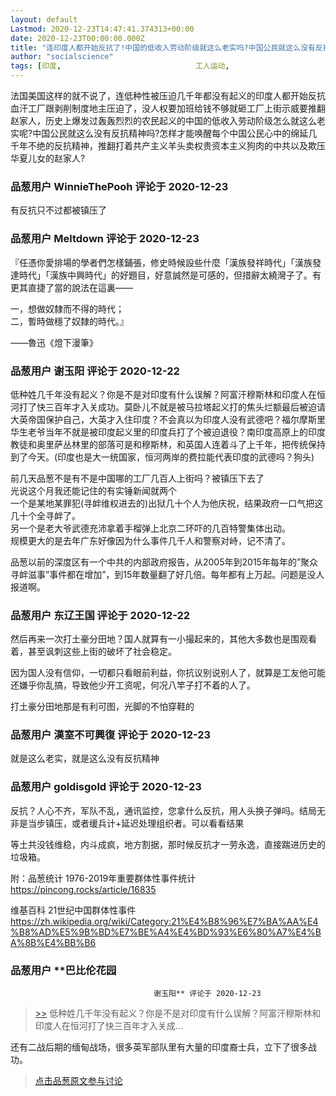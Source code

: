 ```yaml
---
layout: default
Lastmod: 2020-12-23T14:47:41.374313+00:00
date: 2020-12-23T00:00:00.000Z
title: "连印度人都开始反抗了!中国的低收入劳动阶级就这么老实吗?中国公民就这么没有反抗精神吗?"
author: "socialscience"
tags: [印度,								工人运动,								996,								农民,								反抗,								起义]
---
```


法国美国这样的就不说了，连低种性被压迫几千年都没有起义的印度人都开始反抗血汗工厂跟剥削制度地主压迫了，没人权要加班给钱不够就砸工厂上街示威要推翻赵家人，历史上爆发过轰轰烈烈的农民起义的中国的低收入劳动阶级怎么就这么老实呢?中国公民就这么没有反抗精神吗?怎样才能唤醒每个中国公民心中的绵延几千年不绝的反抗精神，推翻打着共产主义羊头卖权贵资本主义狗肉的中共以及欺压华夏儿女的赵家人?

            
### 品葱用户 **WinnieThePooh** 评论于 2020-12-23
        
有反抗只不过都被镇压了
        


            
### 品葱用户 **Meltdown** 评论于 2020-12-23
        
『任憑你愛排場的學者們怎樣鋪張，修史時候設些什麼「漢族發祥時代」「漢族發達時代」「漢族中興時代」的好題目，好意誠然是可感的，但措辭太繞灣子了。有更其直捷了當的說法在這裏——  
  
一，想做奴隸而不得的時代；  
二，暫時做穩了奴隸的時代。』  
  
——魯迅《燈下漫筆》
        


            
### 品葱用户 **谢玉阳** 评论于 2020-12-22
        
低种姓几千年没有起义？你是不是对印度有什么误解？阿富汗穆斯林和印度人在恒河打了快三百年才入关成功。莫卧儿不就是被马拉塔起义打的焦头烂额最后被迫请大英帝国保护自己，大英才入住印度？不会真以为印度人没有武德吧？福尔摩斯里华生老爷当年不就是被印度起义里的印度兵打了个被迫退役？南印度高原上的印度教徒和奥里萨丛林里的部落可是和穆斯林，和英国人连着斗了上千年，把传统保持到了今天。(印度也是大一统国家，恒河两岸的费拉能代表印度的武德吗？狗头)  
  
前几天品葱不是有不是中国哪的工厂几百人上街吗？被镇压下去了  
光说这个月我还能记住的有实锤新闻就两个  
一个是某地某罪犯(寻衅维权进去的)出狱几十个人为他庆祝，结果政府一口气把这几十个全寻衅了。  
另一个是老大爷武德充沛拿着手榴弹上北京二环吓的几百特警集体出动。  
规模更大的是去年广东好像因为什么事件几千人和警察对峙，记不清了。  
  
品葱以前的深度区有一个中共的内部政府报告，从2005年到2015年每年的”聚众寻衅滋事”事件都在增加”，到15年数量翻了好几倍。每年都有上万起。问题是没人报道啊。
        


            
### 品葱用户 **东辽王国** 评论于 2020-12-22
        
然后再来一次打土豪分田地？国人就算有一小撮起来的，其他大多数也是围观看着，甚至讽刺这些上街的破坏了社会稳定。  
  
因为国人没有信仰，一切都只看眼前利益，你抗议别说别人了，就算是工友他可能还嫌乎你乱搞，导致他少开工资呢，何况八竿子打不着的人了。  
  
打土豪分田地那是有利可图，光脚的不怕穿鞋的
        


            
### 品葱用户 **漢室不可興復** 评论于 2020-12-23
        
就是这么老实，就是这么没有反抗精神
        


            
### 品葱用户 **goldisgold** 评论于 2020-12-23
        
反抗？人心不齐，军队不乱，通讯监控，您拿什么反抗，用人头换子弹吗。结局无非是当步镇压，或者缓兵计+延迟处理组织者。可以看看结果  
  
等土共没钱维稳，内斗成疯，地方割据，那时候反抗才一劳永逸，直接踹进历史的垃圾箱。  
  
附：品葱统计 1976-2019年重要群体性事件统计  
https://pincong.rocks/article/16835  
  
维基百科 21世纪中国群体性事件  
https://zh.wikipedia.org/wiki/Category:21%E4%B8%96%E7%BA%AA%E4%B8%AD%E5%9B%BD%E7%BE%A4%E4%BD%93%E6%80%A7%E4%BA%8B%E4%BB%B6
        


            
### 品葱用户 **巴比伦花园				
									谢玉阳** 评论于 2020-12-23
        
> [\>>]( "/video/item_id-33808#") 低种姓几千年没有起义？你是不是对印度有什么误解？阿富汗穆斯林和印度人在恒河打了快三百年才入关成...

  
还有二战后期的缅甸战场，很多英军部队里有大量的印度裔士兵，立下了很多战功。
        






> [点击品葱原文参与讨论](https://pincong.rocks/video/3628)

